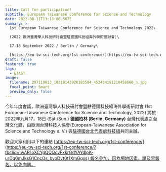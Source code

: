 ```yaml
---
title: Call for participation!
subtitle: European Taiwanese Conference for Science and Technology
date: 2022-08-11T13:18:06.567Z
summary: >-
  1st European Taiwanese Conference for Science and Technology 2022\

  (2022 歐洲臺灣學人科技研討會暨駐德國科技組海外學術研討會)\

  17-18 September 2022 / Berlin / Germany\

  [https://eu-tw-sci-tech.org/1st-conference/](https://eu-tw-sci-tech.org/1st-conference/?fbclid=IwAR1oXCYgQQQcvFxkrGdYAYdlpK-urDq0mJksG1CncOs_bvoDyt0t1XmGgxs)
draft: false
featured: true
tags:
  - ETAST
image:
  filename: 297110613_10218143926183584_452434191210458660_n.jpg
  focal_point: Smart
  preview_only: false
---
```

今年年度會議，歐洲臺灣學人科技研討會暨駐德國科技組海外學術研討會 (1st European-Taiwanese Conference for Science and Technology, 2022) 將於2022年九月17，18日 (Sat./Sun.) **德國柏林 (Berlin, Germany)** 台灣代表處之台灣文化廳，由歐洲台灣科技人協會(European-Taiwanese Association for Science and Technology e. V.) 與[駐德國台北代表處科技組](https://www.nstc.gov.tw/germany/ch)共同主辦。

歡迎大家利用以下的連結 [https://eu-tw-sci-tech.org/1st-conference/](https://eu-tw-sci-tech.org/1st-conference/?fbclid=IwAR1oXCYgQQQcvFxkrGdYAYdlpK-urDq0mJksG1CncOs_bvoDyt0t1XmGgxs) 報名參加，因為場地因素，請及早報名，以免向隅。